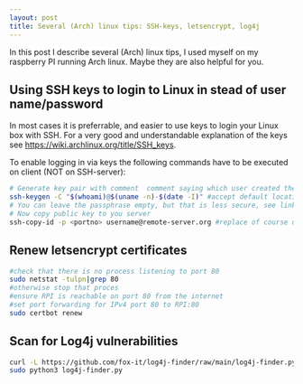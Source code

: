 ```yaml
---
layout: post
title: Several (Arch) linux tips: SSH-keys, letsencrypt, log4j
---
```


In this post I describe several (Arch) linux tips, I used myself on my raspberry PI running Arch linux. Maybe they are also helpful for you.


## Using SSH keys to login to Linux in stead of user name/password
In most cases it is preferrable, and easier to use keys to login your Linux box with SSH.
For a very good and understandable explanation of the keys see https://wiki.archlinux.org/title/SSH_keys.

To enable logging in via keys the following commands have to be executed on client (NOT on SSH-server):
```bash
# Generate key pair with comment  comment saying which user created the key on which machine and when
ssh-keygen -C "$(whoami)@$(uname -n)-$(date -I)" #accept default location for storage of keys
# You can leave the passphrase empty, but that is less secure, see link above
# Now copy public key to you server 
ssh-copy-id -p <portno> username@remote-server.org #replace of course username en server name, and <portno> by SSH port used on server, if other than 22

```

## Renew letsencrypt certificates
```bash
#check that there is no process listening to port 80
sudo netstat -tulpn|grep 80
#otherwise stop that proces
#ensure RPI is reachable on port 80 from the internet
#set port forwarding for IPv4 port 80 to RPI:80
sudo certbot renew
```

## Scan for Log4j vulnerabilities
```bash
curl -L https://github.com/fox-it/log4j-finder/raw/main/log4j-finder.py -o log4j-finder.py
sudo python3 log4j-finder.py
```
 
